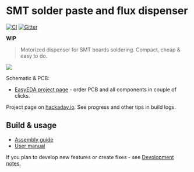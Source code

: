 SMT solder paste and flux dispenser
===================================

[![CI](https://github.com/puzrin/dispenser/workflows/CI/badge.svg?branch=master)](https://github.com/puzrin/dispenser/actions)
[![Gitter](https://badges.gitter.im/paste_dispenser/community.svg)](https://gitter.im/paste_dispenser/community)

**WIP**

> Motorized dispenser for SMT boards soldering. Compact, cheap & easy to do.

![](doc/images/dispenser_screen.gif)

Schematic & PCB:

- [EasyEDA project page](https://easyeda.com/puzrin/dispenser) - order PCB and
  all components in couple of clicks.

Project page on [hackaday.io](https://hackaday.io/project/166699-solder-paste-and-flux-dispenser).
See progress and other tips in build logs.


## Build & usage

- [Assembly guide](doc/assembly.md)
- [User manual](doc/manual.md)

If you plan to develop new features or create fixes - see
[Devolopment notes](doc/development.md).
